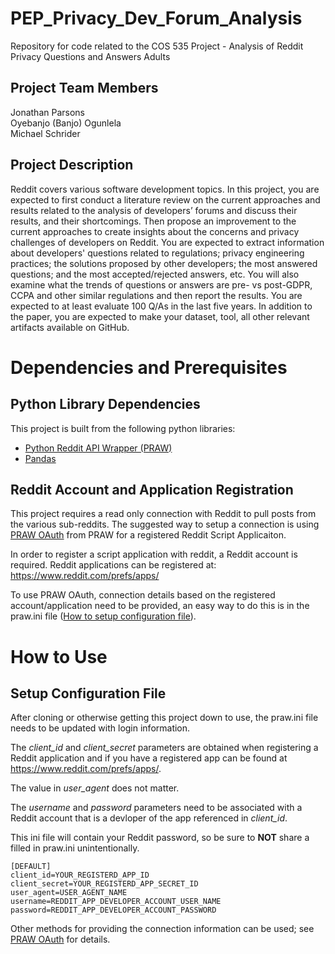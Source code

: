 # PEP_Privacy_Dev_Forum_Analysis
Repository for code related to the COS 535 Project - Analysis of Reddit Privacy Questions and Answers Adults
## Project Team Members
Jonathan Parsons  
Oyebanjo (Banjo) Ogunlela  
Michael Schrider

## Project Description
Reddit covers various software development topics. In this project, you are expected to first
conduct a literature review on the current approaches and results related to the analysis of
developers’ forums and discuss their results, and their shortcomings. Then propose an
improvement to the current approaches to create insights about the concerns and privacy
challenges of developers on Reddit. You are expected to extract information about developers'
questions related to regulations; privacy engineering practices; the solutions proposed by other
developers; the most answered questions; and the most accepted/rejected answers, etc. You will
also examine what the trends of questions or answers are pre- vs post-GDPR, CCPA and other
similar regulations and then report the results. You are expected to at least evaluate 100 Q/As in
the last five years. In addition to the paper, you are expected to make your dataset, tool, all other
relevant artifacts available on GitHub.

# Dependencies and Prerequisites
## Python Library Dependencies
This project is built from the following python libraries:
* [Python Reddit API Wrapper (PRAW)](https://praw.readthedocs.io/en/stable/getting_started/authentication.html "Python Reddit API Wrapper (PRAW)")
* [Pandas](https://pandas.pydata.org/ "Pandas")

## Reddit Account and Application Registration
This project requires a read only connection with Reddit to pull posts from the various sub-reddits. The suggested way to setup a connection is using [PRAW OAuth](https://praw.readthedocs.io/en/stable/getting_started/authentication.html) from PRAW for a registered Reddit Script Applicaiton.

In order to register a script application with reddit, a Reddit account is required. Reddit applications can be registered at: https://www.reddit.com/prefs/apps/

To use PRAW OAuth, connection details based on the registered account/application need to be provided, an easy way to do this is in the praw.ini file ([How to setup configuration file](https://github.com/mschrider/PEP_Privacy_Dev_Forum_Analysis/edit/main/README.md#setup-configuration-file)).

# How to Use

## Setup Configuration File
After cloning or otherwise getting this project down to use, the praw.ini file needs to be updated with login information.

The *client_id* and *client_secret* parameters are obtained when registering a Reddit application and if you have a registered app can be found at https://www.reddit.com/prefs/apps/.

The value in *user_agent* does not matter.

The *username* and *password* parameters need to be associated with a Reddit account that is a devloper of the app referenced in *client_id*.

This ini file will contain your Reddit password, so be sure to **NOT** share a filled in praw.ini unintentionally. 
```
[DEFAULT]
client_id=YOUR_REGISTERD_APP_ID
client_secret=YOUR_REGISTERD_APP_SECRET_ID
user_agent=USER_AGENT_NAME
username=REDDIT_APP_DEVELOPER_ACCOUNT_USER_NAME
password=REDDIT_APP_DEVELOPER_ACCOUNT_PASSWORD
```
Other methods for providing the connection information can be used; see [PRAW OAuth](https://praw.readthedocs.io/en/stable/getting_started/authentication.html) for details.
